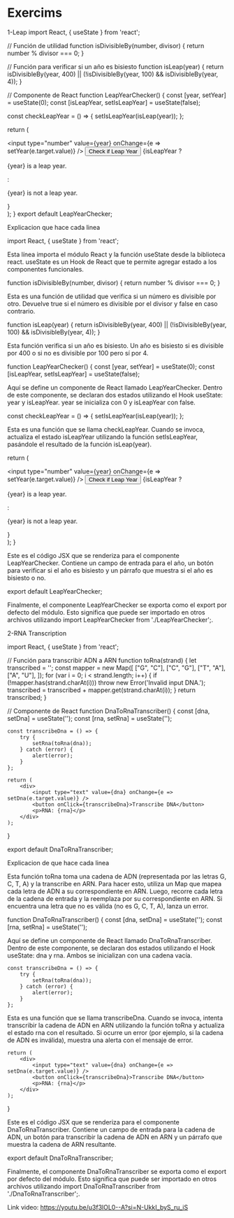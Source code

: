 # Exercims
 
1-Leap 
import React, { useState } from 'react';

// Función de utilidad
function isDivisibleBy(number, divisor) {
  return number % divisor === 0;
}

// Función para verificar si un año es bisiesto
function isLeap(year) {
  return isDivisibleBy(year, 400) || (!isDivisibleBy(year, 100) && isDivisibleBy(year, 4));
}

// Componente de React
function LeapYearChecker() {
  const [year, setYear] = useState(0);
  const [isLeapYear, setIsLeapYear] = useState(false);

  const checkLeapYear = () => {
    setIsLeapYear(isLeap(year));
  };

  return (
    <div>
      <input type="number" value={year} onChange={e => setYear(e.target.value)} />
      <button onClick={checkLeapYear}>Check if Leap Year</button>
      {isLeapYear ? <p>{year} is a leap year.</p> : <p>{year} is not a leap year.</p>}
    </div>
  );
}
export default LeapYearChecker;


Explicacion que hace cada linea 

import React, { useState } from 'react';

Esta línea importa el módulo React y la función useState desde la biblioteca react. useState es un Hook de React que te permite agregar estado a los componentes funcionales.

function isDivisibleBy(number, divisor) {
  return number % divisor === 0;
}

Esta es una función de utilidad que verifica si un número es divisible por otro. Devuelve true si el número es divisible por el divisor y false en caso contrario.

function isLeap(year) {
  return isDivisibleBy(year, 400) || (!isDivisibleBy(year, 100) && isDivisibleBy(year, 4));
}

Esta función verifica si un año es bisiesto. Un año es bisiesto si es divisible por 400 o si no es divisible por 100 pero sí por 4.

function LeapYearChecker() {
  const [year, setYear] = useState(0);
  const [isLeapYear, setIsLeapYear] = useState(false);

Aquí se define un componente de React llamado LeapYearChecker. Dentro de este componente, se declaran dos estados utilizando el Hook useState: year y isLeapYear. year se inicializa con 0 y isLeapYear con false.

  const checkLeapYear = () => {
    setIsLeapYear(isLeap(year));
  };

Esta es una función que se llama checkLeapYear. Cuando se invoca, actualiza el estado isLeapYear utilizando la función setIsLeapYear, pasándole el resultado de la función isLeap(year).

  return (
    <div>
      <input type="number" value={year} onChange={e => setYear(e.target.value)} />
      <button onClick={checkLeapYear}>Check if Leap Year</button>
      {isLeapYear ? <p>{year} is a leap year.</p> : <p>{year} is not a leap year.</p>}
    </div>
  );
}

Este es el código JSX que se renderiza para el componente LeapYearChecker. Contiene un campo de entrada para el año, un botón para verificar si el año es bisiesto y un párrafo que muestra si el año es bisiesto o no.

export default LeapYearChecker;

Finalmente, el componente LeapYearChecker se exporta como el export por defecto del módulo. Esto significa que puede ser importado en otros archivos utilizando import LeapYearChecker from './LeapYearChecker';.



2-RNA Transcription

import React, { useState } from 'react';

// Función para transcribir ADN a ARN
function toRna(strand) {
    let transcribed = '';
    const mapper = new Map([
        ["G", "C"],
        ["C", "G"],
        ["T", "A"],
        ["A", "U"],
    ]);
    for (var i = 0; i < strand.length; i++) {
        if (!mapper.has(strand.charAt(i))) throw new Error('Invalid input DNA.');
        transcribed = transcribed + mapper.get(strand.charAt(i));
    }
    return transcribed;
}

// Componente de React
function DnaToRnaTranscriber() {
    const [dna, setDna] = useState('');
    const [rna, setRna] = useState('');

    const transcribeDna = () => {
        try {
            setRna(toRna(dna));
        } catch (error) {
            alert(error);
        }
    };

    return (
        <div>
            <input type="text" value={dna} onChange={e => setDna(e.target.value)} />
            <button onClick={transcribeDna}>Transcribe DNA</button>
            <p>RNA: {rna}</p>
        </div>
    );
}

export default DnaToRnaTranscriber;

Explicacion de que hace cada linea 

Esta función toRna toma una cadena de ADN (representada por las letras G, C, T, A) y la transcribe en ARN. Para hacer esto, utiliza un Map que mapea cada letra de ADN a su correspondiente en ARN. Luego, recorre cada letra de la cadena de entrada y la reemplaza por su correspondiente en ARN. Si encuentra una letra que no es válida (no es G, C, T, A), lanza un error.

function DnaToRnaTranscriber() {
    const [dna, setDna] = useState('');
    const [rna, setRna] = useState('');

Aquí se define un componente de React llamado DnaToRnaTranscriber. Dentro de este componente, se declaran dos estados utilizando el Hook useState: dna y rna. Ambos se inicializan con una cadena vacía.

    const transcribeDna = () => {
        try {
            setRna(toRna(dna));
        } catch (error) {
            alert(error);
        }
    };

Esta es una función que se llama transcribeDna. Cuando se invoca, intenta transcribir la cadena de ADN en ARN utilizando la función toRna y actualiza el estado rna con el resultado. Si ocurre un error (por ejemplo, si la cadena de ADN es inválida), muestra una alerta con el mensaje de error.

    return (
        <div>
            <input type="text" value={dna} onChange={e => setDna(e.target.value)} />
            <button onClick={transcribeDna}>Transcribe DNA</button>
            <p>RNA: {rna}</p>
        </div>
    );
}

Este es el código JSX que se renderiza para el componente DnaToRnaTranscriber. Contiene un campo de entrada para la cadena de ADN, un botón para transcribir la cadena de ADN en ARN y un párrafo que muestra la cadena de ARN resultante.

export default DnaToRnaTranscriber;

Finalmente, el componente DnaToRnaTranscriber se exporta como el export por defecto del módulo. Esto significa que puede ser importado en otros archivos utilizando import DnaToRnaTranscriber from './DnaToRnaTranscriber';.

Link video: https://youtu.be/u3f3lOL0--A?si=N-UkkI_byS_ru_iS